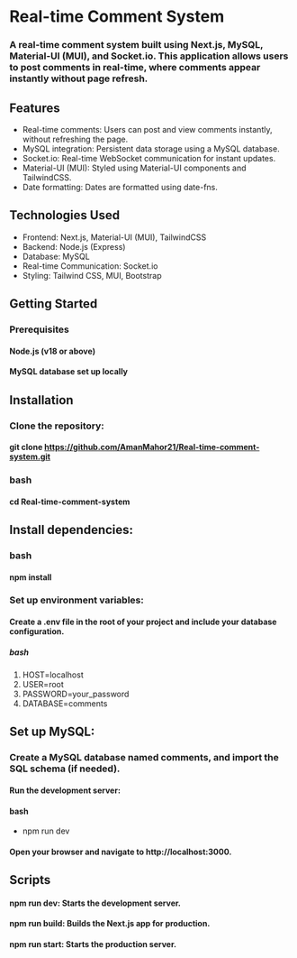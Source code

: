 # Real-time Comment System

   ### A real-time comment system built using Next.js, MySQL, Material-UI (MUI), and Socket.io. This application allows users to post comments in real-time, where comments appear instantly without  page refresh.
   
  ## Features

   - Real-time comments: Users can post and view comments instantly, without refreshing the page.  
   - MySQL integration: Persistent data storage using a MySQL database.
   - Socket.io: Real-time WebSocket communication for instant updates.
   - Material-UI (MUI): Styled using Material-UI components and TailwindCSS.
   - Date formatting: Dates are formatted using date-fns.

## Technologies Used

   - Frontend: Next.js, Material-UI (MUI), TailwindCSS
   - Backend: Node.js (Express)
   - Database: MySQL
   - Real-time Communication: Socket.io
   - Styling: Tailwind CSS, MUI, Bootstrap

## Getting Started
### Prerequisites

   #### Node.js (v18 or above)
   #### MySQL database set up locally

## Installation

 ### Clone the repository:
   #### git clone https://github.com/AmanMahor21/Real-time-comment-system.git


 ### bash

   #### cd Real-time-comment-system
## Install dependencies:

### bash

#### npm install

 ### Set up environment variables:

   #### Create a .env file in the root of your project and include your database configuration.

  ##### bash

1. HOST=localhost
2. USER=root
3. PASSWORD=your_password
4. DATABASE=comments

 ## Set up MySQL:

### Create a MySQL database named comments, and import the SQL schema (if needed).

#### Run the development server:

#### bash

  * npm run dev

#### Open your browser and navigate to http://localhost:3000.

## Scripts

#### npm run dev: Starts the development server.
####    npm run build: Builds the Next.js app for production.
 ####   npm run start: Starts the production server.

